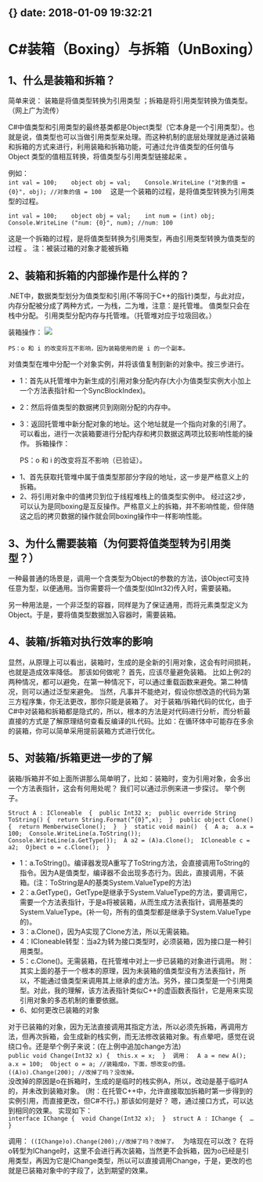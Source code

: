 {}
date: 2018-01-09 19:32:21
---
# C#装箱（Boxing）与拆箱（UnBoxing）
## 1、什么是装箱和拆箱？
简单来说：
      装箱是将值类型转换为引用类型 ；拆箱是将引用类型转换为值类型。（网上广为流传） 

C#中值类型和引用类型的最终基类都是Object类型（它本身是一个引用类型）。也就是说，值类型也可以当做引用类型来处理。而这种机制的底层处理就是通过装箱和拆箱的方式来进行，利用装箱和拆箱功能，可通过允许值类型的任何值与Object 类型的值相互转换，将值类型与引用类型链接起来 。

例如：  
`int val = 100;   
object obj = val;   
Console.WriteLine ("对象的值 = {0}", obj); //对象的值 = 100 
`
这是一个装箱的过程，是将值类型转换为引用类型的过程。 

`
int val = 100;   
object obj = val;   
int num = (int) obj;   
Console.WriteLine ("num: {0}", num); //num: 100 
` 

这是一个拆箱的过程，是将值类型转换为引用类型，再由引用类型转换为值类型的过程 。
注：被装过箱的对象才能被拆箱

## 2、装箱和拆箱的内部操作是什么样的？

.NET中，数据类型划分为值类型和引用(不等同于C++的指针)类型，与此对应，内存分配被分成了两种方式，一为栈，二为堆，注意：是托管堆。
 值类型只会在栈中分配。 引用类型分配内存与托管堆。（托管堆对应于垃圾回收。）
 
装箱操作： 
![](../../images/c#/Boxing_and_unboxing/box.png)


    PS：o 和 i 的改变将互不影响，因为装箱使用的是 i 的一个副本。

对值类型在堆中分配一个对象实例，并将该值复制到新的对象中。按三步进行。 
* 1：首先从托管堆中为新生成的引用对象分配内存(大小为值类型实例大小加上一个方法表指针和一个SyncBlockIndex)。 
* 2：然后将值类型的数据拷贝到刚刚分配的内存中。 
* 3：返回托管堆中新分配对象的地址。这个地址就是一个指向对象的引用了。
可以看出，进行一次装箱要进行分配内存和拷贝数据这两项比较影响性能的操作。
拆箱操作： 

    PS：o 和 i 的改变将互不影响（已验证）。

- 1、首先获取托管堆中属于值类型那部分字段的地址，这一步是严格意义上的拆箱。
- 2、将引用对象中的值拷贝到位于线程堆栈上的值类型实例中。
经过这2步，可以认为是同boxing是互反操作。严格意义上的拆箱，并不影响性能，但伴随这之后的拷贝数据的操作就会同boxing操作中一样影响性能。

## 3、为什么需要装箱（为何要将值类型转为引用类型？）
一种最普通的场景是，调用一个含类型为Object的参数的方法，该Object可支持任意为型，以便通用。当你需要将一个值类型(如Int32)传入时，需要装箱。 

另一种用法是，一个非泛型的容器，同样是为了保证通用，而将元素类型定义为Object。于是，要将值类型数据加入容器时，需要装箱。

## 4、装箱/拆箱对执行效率的影响 

显然，从原理上可以看出，装箱时，生成的是全新的引用对象，这会有时间损耗，也就是造成效率降低。 那该如何做呢？ 
首先，应该尽量避免装箱。 
比如上例2的两种情况，都可以避免，在第一种情况下，可以通过重载函数来避免。第二种情况，则可以通过泛型来避免。 
当然，凡事并不能绝对，假设你想改造的代码为第三方程序集，你无法更改，那你只能是装箱了。 
对于装箱/拆箱代码的优化，由于C#中对装箱和拆箱都是隐式的，所以，根本的方法是对代码进行分析，而分析最直接的方式是了解原理结何查看反编译的IL代码。比如：在循环体中可能存在多余的装箱，你可以简单采用提前装箱方式进行优化。
## 5、对装箱/拆箱更进一步的了解 

装箱/拆箱并不如上面所讲那么简单明了，比如：装箱时，变为引用对象，会多出一个方法表指针，这会有何用处呢？ 
我们可以通过示例来进一步探讨。 
举个例子。 

`
Struct A : ICloneable 
{ 
public Int32 x; 
public override String ToString() { 
return String.Format(”{0}”,x); 
} 
public object Clone() { 
return MemberwiseClone(); 
} 
} 
static void main() 
{ 
A a; 
a.x = 100; 
Console.WriteLine(a.ToString()); 
Console.WriteLine(a.GetType()); 
A a2 = (A)a.Clone(); 
ICloneable c = a2; 
Ojbect o = c.Clone(); 
} 
` 

- 1：a.ToString()。编译器发现A重写了ToString方法，会直接调用ToString的指令。因为A是值类型，编译器不会出现多态行为。因此，直接调用，不装箱。(注：ToString是A的基类System.ValueType的方法) 
- 2：a.GetType()，GetType是继承于System.ValueType的方法，要调用它，需要一个方法表指针，于是a将被装箱，从而生成方法表指针，调用基类的System.ValueType。(补一句，所有的值类型都是继承于System.ValueType的)。 
- 3：a.Clone()，因为A实现了Clone方法，所以无需装箱。 
- 4：ICloneable转型：当a2为转为接口类型时，必须装箱，因为接口是一种引用类型。 
- 5：c.Clone()。无需装箱，在托管堆中对上一步已装箱的对象进行调用。 
附：其实上面的基于一个根本的原理，因为未装箱的值类型没有方法表指针，所以，不能通过值类型来调用其上继承的虚方法。另外，接口类型是一个引用类型。对此，我的理解，该方法表指针类似C++的虚函数表指针，它是用来实现引用对象的多态机制的重要依据。
- 6、如何更改已装箱的对象 

对于已装箱的对象，因为无法直接调用其指定方法，所以必须先拆箱，再调用方法，但再次拆箱，会生成新的栈实例，而无法修改装箱对象。有点晕吧，感觉在说绕口令。还是举个例子来说：(在上例中追加change方法)  
`
public void Change(Int32 x) { 
this.x = x; 
} 
调用： 
A a = new A(); 
a.x = 100; 
Object o = a; //装箱成o，下面，想改变o的值。 
((A)o).Change(200); //改掉了吗？没改掉。 
`  
没改掉的原因是o在拆箱时，生成的是临时的栈实例A，所以，改动是基于临时A的，并未改到装箱对象。 
(附：在托管C++中，允许直接取加拆箱时第一步得到的实例引用，而直接更改，但C#不行。) 
那该如何是好？ 
嗯，通过接口方式，可以达到相同的效果。 
实现如下：  
`
interface IChange { 
void Change(Int32 x); 
} 
struct A : IChange { 
… 
}  
` 

调用： 
`((IChange)o).Change(200);//改掉了吗？改掉了。 `
为啥现在可以改？ 
在将o转型为IChange时，这里不会进行再次装箱，当然更不会拆箱，因为o已经是引用类型，再因为它是IChange类型，所以可以直接调用Change，于是，更改的也就是已装箱对象中的字段了，达到期望的效果。